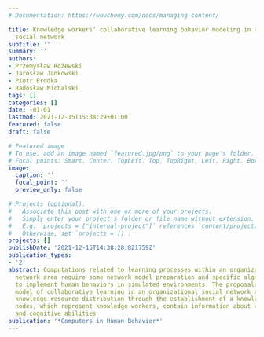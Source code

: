 ```yaml
---
# Documentation: https://wowchemy.com/docs/managing-content/

title: Knowledge workers’ collaborative learning behavior modeling in an organizational
  social network
subtitle: ''
summary: ''
authors:
- Przemysław Różewski
- Jarosław Jankowski
- Piotr Brodka
- Radosław Michalski
tags: []
categories: []
date: -01-01
lastmod: 2021-12-15T15:38:29+01:00
featured: false
draft: false

# Featured image
# To use, add an image named `featured.jpg/png` to your page's folder.
# Focal points: Smart, Center, TopLeft, Top, TopRight, Left, Right, BottomLeft, Bottom, BottomRight.
image:
  caption: ''
  focal_point: ''
  preview_only: false

# Projects (optional).
#   Associate this post with one or more of your projects.
#   Simply enter your project's folder or file name without extension.
#   E.g. `projects = ["internal-project"]` references `content/project/deep-learning/index.md`.
#   Otherwise, set `projects = []`.
projects: []
publishDate: '2021-12-15T14:38:28.821759Z'
publication_types:
- '2'
abstract: Computations related to learning processes within an organizational social
  network area require some network model preparation and specific algorithms in order
  to implement human behaviors in simulated environments. The proposals in this research
  model of collaborative learning in an organizational social network are based on
  knowledge resource distribution through the establishment of a knowledge flow. The
  nodes, which represent knowledge workers, contain information about workers' social
  and cognitive abilities
publication: '*Computers in Human Behavior*'
---
```

